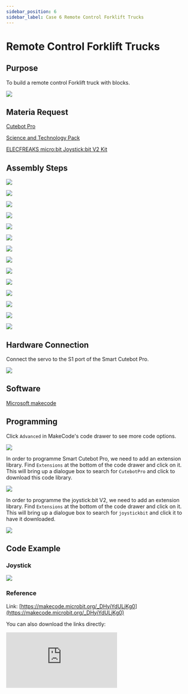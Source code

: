 ```yaml
---
sidebar_position: 6
sidebar_label: Case 6 Remote Control Forklift Trucks
---
```


# Remote Control Forklift Trucks

## Purpose


 To build a remote control Forklift truck with blocks. 


![](./images/cutebot-pro-extended-case-06-01.png)


## Materia Request

[Cutebot Pro](https://www.elecfreaks.com/elecfreaks-smart-cutebot-pro-programming-robot-car-for-micro-bit.html)

[Science and Technology Pack](https://shop.elecfreaks.com/products/elecfreaks-tpbot-science-and-technology-pack?_pos=3&_sid=11fe49ca3&_ss=r)

[ELECFREAKS micro:bit Joystick:bit V2 Kit](https://www.elecfreaks.com/joystick-bit-2-kit-for-micro-bit.html)

## Assembly Steps

![](./images/cutebot-pro-extended-case-step-06-01.png)

![](./images/cutebot-pro-extended-case-step-06-02.png)

![](./images/cutebot-pro-extended-case-step-06-03.png)

![](./images/cutebot-pro-extended-case-step-06-04.png)

![](./images/cutebot-pro-extended-case-step-06-05.png)

![](./images/cutebot-pro-extended-case-step-06-06.png)

![](./images/cutebot-pro-extended-case-step-06-07.png)

![](./images/cutebot-pro-extended-case-step-06-08.png)

![](./images/cutebot-pro-extended-case-step-06-09.png)

![](./images/cutebot-pro-extended-case-step-06-10.png)

![](./images/cutebot-pro-extended-case-step-06-11.png)

![](./images/cutebot-pro-extended-case-step-06-12.png)

![](./images/cutebot-pro-extended-case-step-06-13.png)

![](./images/cutebot-pro-extended-case-step-06-14.png)

## Hardware Connection

Connect the servo to the S1 port of the Smart Cutebot Pro.

![](./images/cutebot-pro-extended-case-03-02.png)


## Software

[Microsoft makecode](https://makecode.microbit.org/#)


## Programming


Click `Advanced` in MakeCode's code drawer to see more code options.

![](./images/cutebot-pro-extended-case-02-03.png)

In order to programme Smart Cutebot Pro, we need to add an extension library. Find `Extensions` at the bottom of the code drawer and click on it. This will bring up a dialogue box to search for `CutebotPro` and click to download this code library.

![](./images/cutebot-pro-extended-case-02-04.png)

In order to programme the joystick:bit V2, we need to add an extension library. Find `Extensions` at the bottom of the code drawer and click on it. This will bring up a dialogue box to search for `joystickbit` and click it to have it downloaded.

![](./images/cutebot-pro-extended-case-02-05.png)


## Code Example

### Joystick

![](./images/cutebot-pro-extended-case-02-06.png)


### Reference

Link: [https://makecode.microbit.org/_DHyiYdULjKg0](https://makecode.microbit.org/_DHyiYdULjKg0)

You can also download the links directly:

<div
    style={{
        position: 'relative',
        paddingBottom: '60%',
        overflow: 'hidden',
    }}
>
    <iframe
        src="https://makecode.microbit.org/_DHyiYdULjKg0"
        frameborder="0"
        sandbox="allow-popups allow-forms allow-scripts allow-same-origin"
        style={{
            position: 'absolute',
            width: '100%',
            height: '100%',
        }}
    />
</div>

### Cutebot Pro

![](./images/cutebot-pro-extended-case-06-07.png)


### Reference

Link: [https://makecode.microbit.org/_WgKiF1Ckkbch](https://makecode.microbit.org/_WgKiF1Ckkbch)

You can also download the links directly:

<div
    style={{
        position: 'relative',
        paddingBottom: '60%',
        overflow: 'hidden',
    }}
>
    <iframe
        src="https://makecode.microbit.org/_WgKiF1Ckkbch"
        frameborder="0"
        sandbox="allow-popups allow-forms allow-scripts allow-same-origin"
        style={{
            position: 'absolute',
            width: '100%',
            height: '100%',
        }}
    />
</div>

## Result


The trolley travelling route is controlled by the joystick, and press the button C to control the trolley to lift the items.

![](./images/cutebot-pro-extended-case-06.gif)

##  Expanded knowledge

*** Structural characteristics of forklift trucks ***

A forklift truck (or forklift) is a mechanical device used for handling and stacking goods. It has the following structural features:

Chassis: The chassis of a forklift truck is the foundation of the whole machine, usually made of steel with sufficient strength and stability. The chassis is fitted with the cab, engine, hydraulic system and other important mechanical and electronic components.

Cab: The cab of a forklift truck is located at the front or centre of the chassis, providing the operator with a comfortable and safe working environment. The cab contains a seat, steering wheel, instrument panel and control levers through which the operator can manipulate the movements and functions of the forklift.

Fork Arms: The fork arms of a forklift truck are its primary working parts, used for lifting and stacking loads. The arm is usually made of steel, inverted "L" shape, and can be moved up and down. Forks are mounted on the top of the arm to insert the load and lift and carry it.

Lifting System: The lifting system of a forklift truck is driven by a hydraulic system that raises and lowers the fork arms and forks. Hydraulic cylinders are supplied with pressure by hydraulic pumps, which push hydraulic fluid into the cylinders to move the fork arms up and down.

Power system: Forklift trucks usually use either an internal combustion engine or an electric motor as the power source. Internal combustion engine forklifts are powered by fuel (e.g. petrol, diesel or LPG), while electric forklifts are powered by batteries or electricity. The power system provides the forklift's power and operating capacity.

Tyres: Forklifts are usually equipped with special solid rubber tyres or pneumatic tyres to provide good traction and manoeuvrability. The choice of tyres depends on the environment in which they are used and the nature of the load.

Control system: The control system of a forklift truck consists of devices such as joysticks, pedals and control panels that are used to operate the forklift truck's movements and functions. The operator can control the direction, lift the forks, tilt the fork arms and other operations through these control devices.

Overall, forklifts have key structural features such as a robust chassis, cab, fork arms, lifting system, power system, tyres and control system. These features enable forklifts to efficiently and safely handle and stack heavy loads, making them indispensable equipment in the logistics and warehousing industries.
